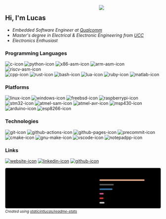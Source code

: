 <image align="right" width="200" src="https://media.giphy.com/media/VFrIuwfaJBc65q5suY/source.gif">

## Hi, I'm Lucas

- *Embedded Software Engineer at [Qualcomm]*
- *Master's degree in Electrical & Electronic Engineering from [UCC]*
- *Electronics Enthusiast*

### Programming Languages

![c-icon] ![python-icon] ![x86-asm-icon] ![arm-asm-icon] ![riscv-asm-icon]\
![cpp-icon] ![rust-icon] ![bash-icon] ![lua-icon] ![ruby-icon] ![matlab-icon]

### Platforms

![linux-icon] ![windows-icon] ![freebsd-icon] ![raspberrypi-icon]\
![stm32-icon] ![atmel-sam-icon] ![atmel-avr-icon] ![msp430-icon] ![arduino-icon] ![esp8266-icon]

### Technologies

![git-icon] ![github-actions-icon] ![github-pages-icon] ![precommit-icon]\
![cmake-icon] ![gnu-make-icon] ![vscode-icon] ![notepadpp-icon]

### Links

[![website-icon]][website]
[![linkedin-icon]][linkedin]
[![github-icon]][github]

[![github-stats]][stats-repo]\
<sup>*Created using [staticintlucas/readme-stats][stats-repo]*</sup>

<!-- Links -->

[qualcomm]: https://www.qualcomm.com/
[ucc]: https://www.ucc.ie/

[website]: https://lucasjansen.me
[linkedin]: https://www.linkedin.com/in/ljansen0
[github]: https://github.com/staticintlucas
[stats-repo]: https://github.com/staticintlucas/readme-stats

<!-- Images -->

[github-stats]: https://github.com/staticintlucas/readme-stats/blob/main/output/stats.svg

<!-- Icons -->

[c-icon]: https://img.shields.io/badge/c-%2300599C.svg?style=for-the-badge&logo=c&logoColor=white
[python-icon]: https://img.shields.io/badge/python-%2314354C.svg?style=for-the-badge&logo=python&logoColor=white
[x86-asm-icon]: https://img.shields.io/badge/x86/x86--64_assembly-%23bb4444.svg?style=for-the-badge
[arm-asm-icon]: https://img.shields.io/badge/arm_assembly-%230091bd.svg?style=for-the-badge&logo=arm&logoColor=white
[riscv-asm-icon]: https://img.shields.io/badge/riscv_assembly-%23282828.svg?style=for-the-badge
[rust-icon]: https://img.shields.io/badge/rust-%23000000.svg?style=for-the-badge&logo=rust&logoColor=white
[cpp-icon]: https://img.shields.io/badge/c++-%2300599C.svg?style=for-the-badge&logo=c%2B%2B&logoColor=white
[bash-icon]: https://img.shields.io/badge/bash-%23121011.svg?style=for-the-badge&logo=gnu-bash&logoColor=white
[lua-icon]: https://img.shields.io/badge/lua-%232c2d72.svg?style=for-the-badge&logo=lua&logoColor=white
[ruby-icon]: https://img.shields.io/badge/ruby-%23cc342d.svg?style=for-the-badge&logo=ruby&logoColor=white
[matlab-icon]: https://img.shields.io/badge/matlab-%230076a8.svg?style=for-the-badge

[linux-icon]: https://img.shields.io/badge/linux-%23fcc624.svg?style=for-the-badge&logo=linux&logoColor=%23222222
[windows-icon]: https://img.shields.io/badge/windows-%230078d6.svg?style=for-the-badge&logo=windows&logoColor=white
[freebsd-icon]: https://img.shields.io/badge/freebsd-%23ab2b28.svg?style=for-the-badge&logo=freebsd&logoColor=white
[raspberrypi-icon]: https://img.shields.io/badge/raspberry_pi-%23a22846.svg?style=for-the-badge&logo=raspberrypi&logoColor=white
[stm32-icon]: https://img.shields.io/badge/stm32-%2303234b.svg?style=for-the-badge&logo=stmicroelectronics&logoColor=white
[atmel-sam-icon]: https://img.shields.io/badge/atmel_sam-%23006caa.svg?style=for-the-badge
[atmel-avr-icon]: https://img.shields.io/badge/atmel_avr-%23006caa.svg?style=for-the-badge
[msp430-icon]: https://img.shields.io/badge/msp430-%23be372f.svg?style=for-the-badge
[arduino-icon]: https://img.shields.io/badge/arduino-%2300979d.svg?style=for-the-badge&logo=arduino&logoColor=white
[esp8266-icon]: https://img.shields.io/badge/ESP8266-%23e7352c.svg?style=for-the-badge&logo=espressif&logoColor=white

[git-icon]: https://img.shields.io/badge/git-%23F05033.svg?style=for-the-badge&logo=git&logoColor=white
[github-actions-icon]: https://img.shields.io/badge/githubactions-%232671E5.svg?style=for-the-badge&logo=githubactions&logoColor=white
[github-pages-icon]: https://img.shields.io/badge/github_pages-%23222222.svg?style=for-the-badge&logo=github&logoColor=white
[precommit-icon]: https://img.shields.io/badge/precommit-%23fab040.svg?style=for-the-badge&logo=precommit&logoColor=%23222222
[cmake-icon]: https://img.shields.io/badge/cmake-%23064f8c.svg?style=for-the-badge&logo=cmake&logoColor=white
[gnu-make-icon]: https://img.shields.io/badge/gnu_make-%23a42e2b.svg?style=for-the-badge&logo=gnu&logoColor=white
[vscode-icon]: https://img.shields.io/badge/VisualStudioCode-0078d7.svg?style=for-the-badge&logo=visual-studio-code&logoColor=white
[notepadpp-icon]: https://img.shields.io/badge/notepad++-%2390e59a.svg?style=for-the-badge&logo=notepadplusplus&logoColor=%23222222

[linkedin-icon]: https://img.shields.io/badge/linkedin-%230077B5.svg?style=for-the-badge&logo=linkedin&logoColor=white
[website-icon]: https://img.shields.io/badge/website-%23417c8c.svg?style=for-the-badge&logo=data:image/svg+xml;base64,PHN2ZyByb2xlPSJpbWciIHZpZXdCb3g9IjAgMCAxNCAxNCIgeG1sbnM9Imh0dHA6Ly93d3cudzMub3JnLzIwMDAvc3ZnIiBmaWxsPSIjZmZmZmZmIj48cGF0aCBkPSJNMCAwdjE0aDE0di0xNHpNMS41IDVoMi41bDAgNS41YzAgMC43NSAwLjUgMC43NSAxLjUgMC41bDAuMyAwLjhjLTEuMyAwLjQ1LTIuOCAwLjQ1LTIuOC0xLjN2LTQuNWgtMS41eiIvPjwvc3ZnPg==
[github-icon]: https://img.shields.io/badge/github-%23121011.svg?style=for-the-badge&logo=github&logoColor=white
